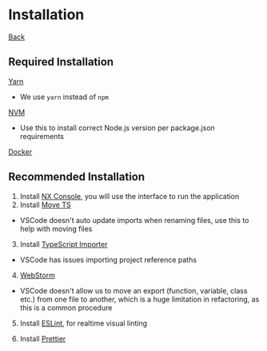 # Installation

[Back](../../README.md)

## Required Installation

[Yarn](https://classic.yarnpkg.com/en/docs/install/#mac-stable)

- We use `yarn` instead of `npm`

<!-- [Git Crypt](https://github.com/AGWA/git-crypt/blob/master/INSTALL.md)

- Runs on pre-push to encrypt sensitive files in the repository -->

[NVM](https://github.com/nvm-sh/nvm)

- Use this to install correct Node.js version per package.json requirements

[Docker](https://docs.docker.com/get-docker/)

## Recommended Installation

1. Install [NX Console](https://marketplace.visualstudio.com/items?itemName=nrwl.angular-console), you will use the interface to run the application
2. Install [Move TS](https://marketplace.visualstudio.com/items?itemName=stringham.move-ts)

- VSCode doesn't auto update imports when renaming files, use this to help with moving files

3. Install [TypeScript Importer](https://marketplace.visualstudio.com/items?itemName=pmneo.tsimporter)

- VSCode has issues importing project reference paths

4. [WebStorm](https://www.jetbrains.com/webstorm/)

- VSCode doesn't allow us to move an export (function, variable, class etc.) from one file to another, which is a huge limitation in refactoring, as this is a common procedure

5. Install [ESLint](https://marketplace.visualstudio.com/items?itemName=dbaeumer.vscode-eslint), for realtime visual linting

6. Install [Prettier](https://marketplace.visualstudio.com/items?itemName=esbenp.prettier-vscode)
